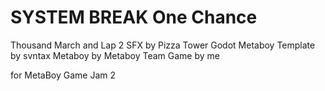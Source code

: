 # SYSTEM BREAK One Chance

Thousand March and Lap 2 SFX by Pizza Tower
Godot Metaboy Template by svntax
Metaboy by Metaboy Team
Game by me

 for MetaBoy Game Jam 2
